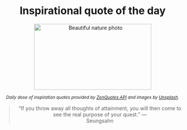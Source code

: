 
<div align="center">

# Inspirational quote of the day

<img src="./data/photo.jpeg" alt="Beautiful nature photo" width="320" height="180">

<sub><i>Daily dose of inspiration quotes provided by [ZenQuotes API](https://zenquotes.io/) and images by [Unsplash](https://unsplash.com/).</i></sub>


<blockquote>&ldquo;If you throw away all thoughts of attainment, you will then come to see the real purpose of your quest.&rdquo; &mdash; <footer>Seungsahn</footer></blockquote>

</div>
